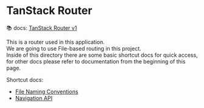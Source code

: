 # TanStack Router

📚 docs: [TanStack Router v1](https://tanstack.com/router/latest/docs/framework/react/overview)

This is a router used in this application.\
We are going to use File-based routing in this project.\
Inside of this directory there are some basic shortcut docs for quick access,
for other docs please refer to documentation from the beginning of this page.

Shortcut docs:
- [File Naming Conventions](./file-naming-conventions.md)
- [Navigation API](./navigation-api.md)

